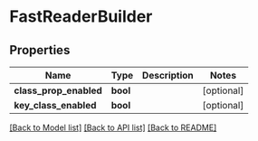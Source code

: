 # FastReaderBuilder

## Properties
Name | Type | Description | Notes
------------ | ------------- | ------------- | -------------
**class_prop_enabled** | **bool** |  | [optional] 
**key_class_enabled** | **bool** |  | [optional] 

[[Back to Model list]](../README.md#documentation-for-models) [[Back to API list]](../README.md#documentation-for-api-endpoints) [[Back to README]](../README.md)


